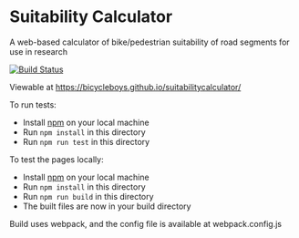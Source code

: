 # Suitability Calculator
A web-based calculator of bike/pedestrian suitability of road segments for use in research

[![Build Status](https://travis-ci.com/bicycleboys/suitabilitycalculator.svg?branch=master)](https://travis-ci.com/bicycleboys/suitabilitycalculator)

Viewable at https://bicycleboys.github.io/suitabilitycalculator/

To run tests:
 - Install [npm](https://nodejs.org/en/download/) on your local machine
 - Run `npm install` in this directory
 - Run `npm run test` in this directory

To test the pages locally:
 - Install [npm](https://nodejs.org/en/download/) on your local machine
 - Run `npm install` in this directory
 - Run `npm run build` in this directory
 - The built files are now in your build directory

 Build uses webpack, and the config file is available at webpack.config.js